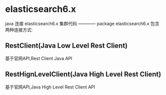 # elasticsearch6.x
java 连接 elasticsearch6.x 集群代码 ———— package elasticsearch6.x 包含两种连接方式:

## RestClient(Java Low Level Rest Client)
基于官网API,Rest Client Java API

## RestHignLevelClient(Java High Level Rest Client)
基于官网API,Java High Level Rest Client API
